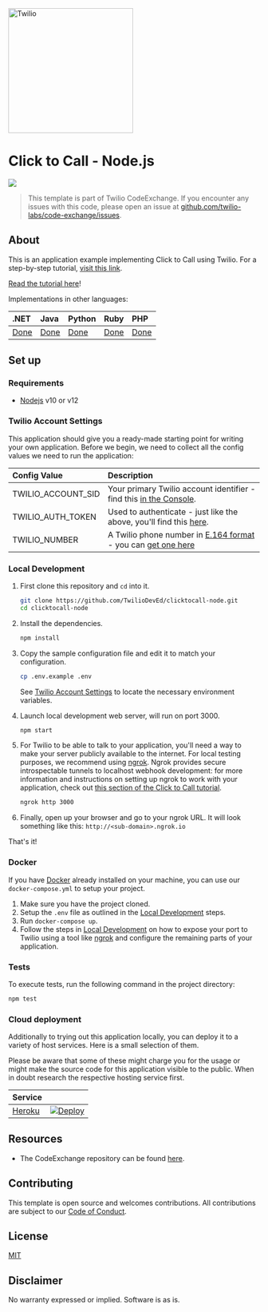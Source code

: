
<a href="https://www.twilio.com">
  <img src="https://static0.twilio.com/marketing/bundles/marketing/img/logos/wordmark-red.svg" alt=Twilio width=250 />
</a>


# Click to Call - Node.js

![](https://github.com/TwilioDevEd/clicktocall-node/workflows/Node.js/badge.svg)

> This template is part of Twilio CodeExchange. If you encounter any issues with this code, please open an issue at [github.com/twilio-labs/code-exchange/issues](https://github.com/twilio-labs/code-exchange/issues).

## About

This is an application example implementing Click to Call using Twilio.  For a
step-by-step tutorial, [visit this link](https://www.twilio.com/docs/voice/tutorials/click-to-call).

[Read the tutorial here](https://www.twilio.com/docs/voice/tutorials/click-to-call)!

Implementations in other languages:

| .NET | Java | Python | Ruby | PHP |
| :--- | :--- | :----- | :-- | :--- |
| [Done](https://github.com/TwilioDevEd/clicktocall-csharp)  | [Done](https://github.com/TwilioDevEd/clicktocall-spring)  | [Done](https://github.com/TwilioDevEd/clicktocall-flask)  | [Done](https://github.com/TwilioDevEd/clicktocall-rails) | [Done](https://github.com/TwilioDevEd/clicktocall-php)  |

## Set up

### Requirements

- [Nodejs](https://nodejs.org/) v10 or v12

### Twilio Account Settings

This application should give you a ready-made starting point for writing your own application.
Before we begin, we need to collect all the config values we need to run the application:

| Config Value | Description                                                                                                                                                  |
| :---------------- | :----------------------------------------------------------------------------------------------------------------------------------------------------------- |
| TWILIO_ACCOUNT_SID  | Your primary Twilio account identifier - find this [in the Console](https://www.twilio.com/console/project/settings).                                                         |
| TWILIO_AUTH_TOKEN   | Used to authenticate - just like the above, you'll find this [here](https://www.twilio.com/console/project/settings).                                                         |
| TWILIO_NUMBER | A Twilio phone number in [E.164 format](https://en.wikipedia.org/wiki/E.164) - you can [get one here](https://www.twilio.com/console/phone-numbers/incoming) |

### Local Development

1. First clone this repository and `cd` into it.

   ```bash
   git clone https://github.com/TwilioDevEd/clicktocall-node.git
   cd clicktocall-node
   ```

2. Install the dependencies.

   ```bash
   npm install
   ```

3. Copy the sample configuration file and edit it to match your configuration.

    ```bash
    cp .env.example .env
    ```

    See [Twilio Account Settings](#twilio-account-settings) to locate the necessary environment variables.

4. Launch local development web server, will run on port 3000.

    ```bash
    npm start
    ```

5. For Twilio to be able to talk to your application, you'll need a way to make your server publicly available to the internet. For local testing purposes, we recommend using [ngrok](http://ngrok.io/). Ngrok provides secure introspectable tunnels to localhost webhook development: for more information and instructions on setting up ngrok to work with your application, check out [this section of the Click to Call tutorial](https://www.twilio.com/docs/voice/tutorials/click-to-call-node-express#testing-your-app-locally).

   ```bash
   ngrok http 3000
   ```

6. Finally, open up your browser and go to your ngrok URL. It will look something like this: `http://<sub-domain>.ngrok.io`

That's it!

### Docker

If you have [Docker](https://www.docker.com/) already installed on your machine, you can use our `docker-compose.yml` to setup your project.

1. Make sure you have the project cloned.
2. Setup the `.env` file as outlined in the [Local Development](#local-development) steps.
3. Run `docker-compose up`.
4. Follow the steps in [Local Development](#local-development) on how to expose your port to Twilio using a tool like [ngrok](https://ngrok.com/) and configure the remaining parts of your application.

### Tests

To execute tests, run the following command in the project directory:

```bash
npm test
```

### Cloud deployment

Additionally to trying out this application locally, you can deploy it to a variety of host services. Here is a small selection of them.

Please be aware that some of these might charge you for the usage or might make the source code for this application visible to the public. When in doubt research the respective hosting service first.

| Service                           |                                                                                                                                                                                                                           |
| :-------------------------------- | :------------------------------------------------------------------------------------------------------------------------------------------------------------------------------------------------------------------------ |
| [Heroku](https://www.heroku.com/) | [![Deploy](https://www.herokucdn.com/deploy/button.svg)](https://heroku.com/deploy)                                                                                                                                       |

## Resources

- The CodeExchange repository can be found [here](https://github.com/twilio-labs/code-exchange/).

## Contributing

This template is open source and welcomes contributions. All contributions are subject to our [Code of Conduct](https://github.com/twilio-labs/.github/blob/master/CODE_OF_CONDUCT.md).

## License

[MIT](http://www.opensource.org/licenses/mit-license.html)

## Disclaimer

No warranty expressed or implied. Software is as is.

[twilio]: https://www.twilio.com
